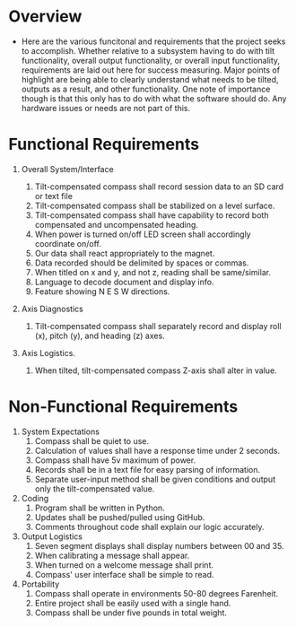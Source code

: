 # Overview
- Here are the various funcitonal and requirements that the project seeks to accomplish. Whether relative to a subsystem having to do with tilt functionality, overall output functionality, or overall input functionality, requirements are laid out here for success measuring. Major points of highlight are being able to clearly understand what needs to be tilted, outputs as a result, and other functionality. One note of importance though is that this only has to do with what the software should do. Any hardware issues or needs are not part of this.
# Functional Requirements
1. Overall System/Interface
	1. Tilt-compensated compass shall record session data to an SD card or text file
	2. Tilt-compensated compass shall be stabilized on a level surface.
	3. Tilt-compensated compass shall have capability to record both compensated and uncompensated heading.
	4. When power is turned on/off LED screen shall accordingly coordinate on/off.
	5. Our data shall react appropriately to the magnet.
	6. Data recorded should be delimited by spaces or commas.
	7. When titled on x and y, and not z, reading shall be same/similar.
	8. Language to decode document and display info.
	9. Feature showing N E S W directions.

2. Axis Diagnostics
	1. Tilt-compensated compass shall separately record and display roll (x), pitch (y), and heading (z) axes.
3. Axis Logistics.
	1. When tilted, tilt-compensated compass Z-axis shall alter in value.
 
# Non-Functional Requirements
1. System Expectations
	1. Compass shall be quiet to use.
	2. Calculation of values shall have a response time under 2 seconds.
	3. Compass shall have 5v maximum of power.
	4. Records shall be in a text file for easy parsing of information.
	5. Separate user-input method shall be given conditions and output only the tilt-compensated value.
2. Coding
	1. Program shall be written in Python.
	2. Updates shall be pushed/pulled using GitHub.
	3. Comments throughout code shall explain our logic accurately.
2. Output Logistics
	1. Seven segment displays shall display numbers between 00 and 35.
	2. When calibrating a message shall appear.
	3. When turned on a welcome message shall print.
	4. Compass' user interface shall be simple to read.
3. Portability
	1. Compass shall operate in environments 50-80 degrees Farenheit.
	2. Entire project shall be easily used with a single hand.
	3. Compass shall be under five pounds in total weight.
